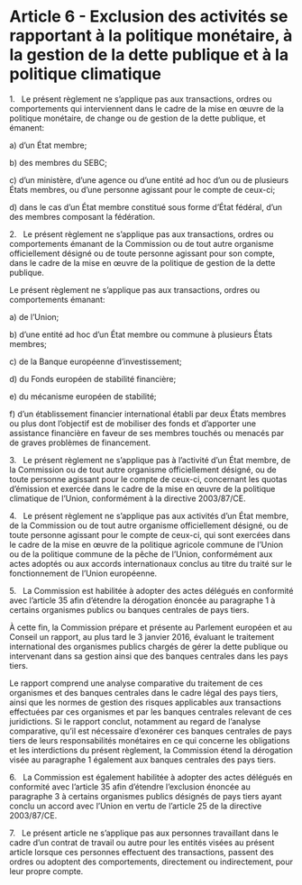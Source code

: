 # Article 6 - Exclusion des activités se rapportant à la politique monétaire, à la gestion de la dette publique et à la politique climatique


1.   Le présent règlement ne s’applique pas aux transactions, ordres ou comportements qui interviennent dans le cadre de la mise en œuvre de la politique monétaire, de change ou de gestion de la dette publique, et émanent:

a) d’un État membre;

b) des membres du SEBC;

c) d’un ministère, d’une agence ou d’une entité ad hoc d’un ou de plusieurs États membres, ou d’une personne agissant pour le compte de ceux-ci;

d) dans le cas d’un État membre constitué sous forme d’État fédéral, d’un des membres composant la fédération.

2.   Le présent règlement ne s’applique pas aux transactions, ordres ou comportements émanant de la Commission ou de tout autre organisme officiellement désigné ou de toute personne agissant pour son compte, dans le cadre de la mise en œuvre de la politique de gestion de la dette publique.

Le présent règlement ne s’applique pas aux transactions, ordres ou comportements émanant:

a) de l’Union;

b) d’une entité ad hoc d’un État membre ou commune à plusieurs États membres;

c) de la Banque européenne d’investissement;

d) du Fonds européen de stabilité financière;

e) du mécanisme européen de stabilité;

f) d’un établissement financier international établi par deux États membres ou plus dont l’objectif est de mobiliser des fonds et d’apporter une assistance financière en faveur de ses membres touchés ou menacés par de graves problèmes de financement.

3.   Le présent règlement ne s’applique pas à l’activité d’un État membre, de la Commission ou de tout autre organisme officiellement désigné, ou de toute personne agissant pour le compte de ceux-ci, concernant les quotas d’émission et exercée dans le cadre de la mise en œuvre de la politique climatique de l’Union, conformément à la directive 2003/87/CE.

4.   Le présent règlement ne s’applique pas aux activités d’un État membre, de la Commission ou de tout autre organisme officiellement désigné, ou de toute personne agissant pour le compte de ceux-ci, qui sont exercées dans le cadre de la mise en œuvre de la politique agricole commune de l’Union ou de la politique commune de la pêche de l’Union, conformément aux actes adoptés ou aux accords internationaux conclus au titre du traité sur le fonctionnement de l’Union européenne.

5.   La Commission est habilitée à adopter des actes délégués en conformité avec l’article 35 afin d’étendre la dérogation énoncée au paragraphe 1 à certains organismes publics ou banques centrales de pays tiers.

À cette fin, la Commission prépare et présente au Parlement européen et au Conseil un rapport, au plus tard le 3 janvier 2016, évaluant le traitement international des organismes publics chargés de gérer la dette publique ou intervenant dans sa gestion ainsi que des banques centrales dans les pays tiers.

Le rapport comprend une analyse comparative du traitement de ces organismes et des banques centrales dans le cadre légal des pays tiers, ainsi que les normes de gestion des risques applicables aux transactions effectuées par ces organismes et par les banques centrales relevant de ces juridictions. Si le rapport conclut, notamment au regard de l’analyse comparative, qu’il est nécessaire d’exonérer ces banques centrales de pays tiers de leurs responsabilités monétaires en ce qui concerne les obligations et les interdictions du présent règlement, la Commission étend la dérogation visée au paragraphe 1 également aux banques centrales des pays tiers.

6.   La Commission est également habilitée à adopter des actes délégués en conformité avec l’article 35 afin d’étendre l’exclusion énoncée au paragraphe 3 à certains organismes publics désignés de pays tiers ayant conclu un accord avec l’Union en vertu de l’article 25 de la directive 2003/87/CE.

7.   Le présent article ne s’applique pas aux personnes travaillant dans le cadre d’un contrat de travail ou autre pour les entités visées au présent article lorsque ces personnes effectuent des transactions, passent des ordres ou adoptent des comportements, directement ou indirectement, pour leur propre compte.
